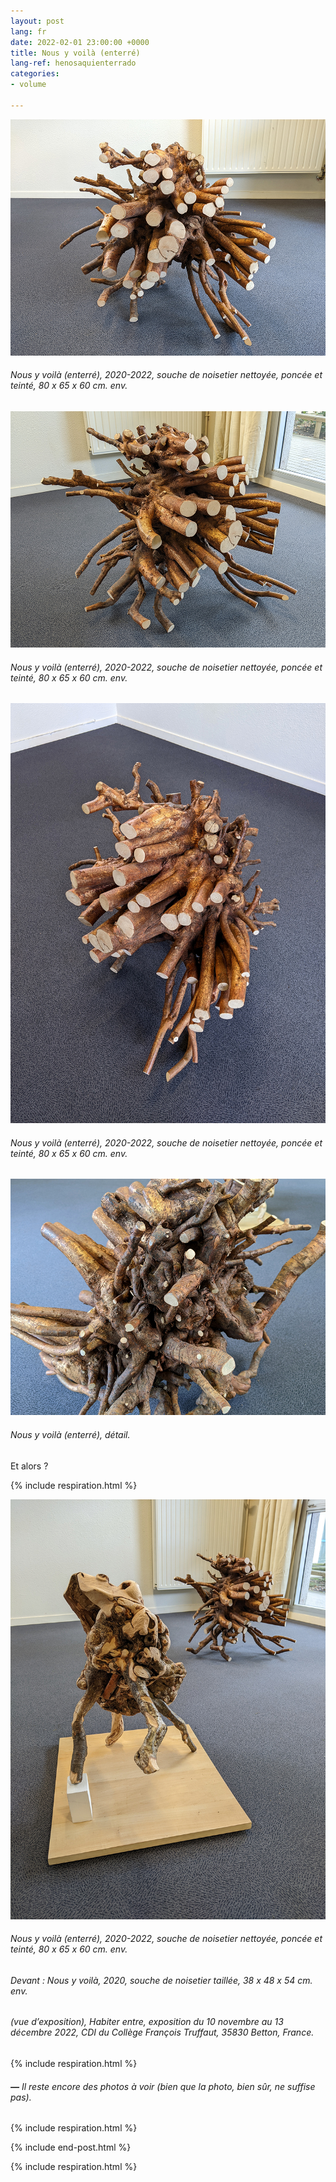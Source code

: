 ```yaml
---
layout: post
lang: fr
date: 2022-02-01 23:00:00 +0000
title: Nous y voilà (enterré)
lang-ref: henosaquienterrado
categories:
- volume

---
```

![](/imgs/pxl_20221110_133414006-night-up.jpg)

###### _Nous y voilà (enterré)_, 2020-2022, souche de noisetier nettoyée, poncée et teinté, 80 x 65 x 60 cm. env.

![](/imgs/pxl_20221110_133255335-night-up.jpg)

###### _Nous y voilà (enterré)_, 2020-2022, souche de noisetier nettoyée, poncée et teinté, 80 x 65 x 60 cm. env.

![](/imgs/pxl_20221110_133133012-night-up.jpg)

###### _Nous y voilà (enterré)_, 2020-2022, souche de noisetier nettoyée, poncée et teinté, 80 x 65 x 60 cm. env.

![](/imgs/pxl_20221110_133103788-night-up.jpg)

###### _Nous y voilà (enterré)_, détail.

Et alors ?

{% include respiration.html %}

![](/imgs/pxl_20221110_132430281-night-up.jpg)

###### _Nous y voilà (enterré)_, 2020-2022, souche de noisetier nettoyée, poncée et teinté, 80 x 65 x 60 cm. env.

###### Devant : _Nous y voilà_, 2020, souche de noisetier taillée, 38 x 48 x 54 cm. env.

###### (vue d’exposition), _Habiter entre_, exposition du 10 novembre au 13 décembre 2022, CDI du Collège François Truffaut, 35830 Betton, France.

{% include respiration.html %}

###### **_—_** _Il reste encore des photos à voir (bien que la photo, bien sûr, ne suffise pas)._

{% include respiration.html %}

{% include end-post.html %}

{% include respiration.html %}
